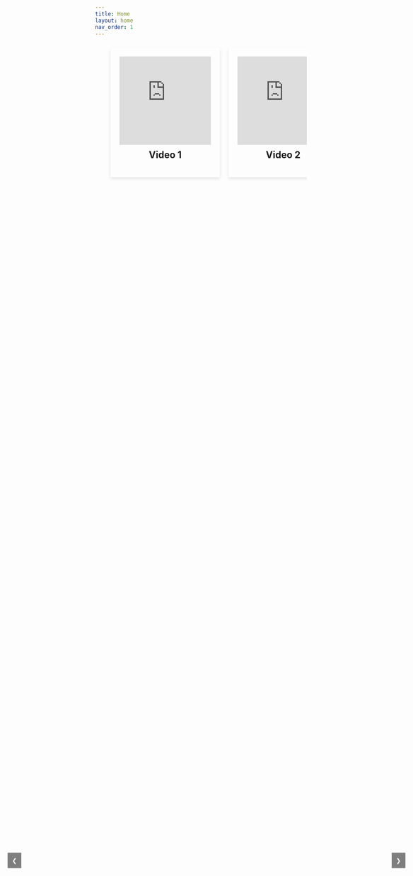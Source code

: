 ```yaml
---
title: Home
layout: home
nav_order: 1
---
```



<html lang="en">
<head>
<meta charset="UTF-8">
<meta name="viewport" content="width=device-width, initial-scale=1.0">
<title>YouTube Video Cards Slideshow</title>
<style>
    .slideshow-container {
        width: 90%;
        margin: 0 auto;
        overflow: hidden;
        position: relative;
        z-index: 1; /* Increase the z-index */
    }
    .slideshow {
        display: flex;
        flex-wrap: nowrap;
        transition: transform 0.3s ease;
    }
    .card {
        flex: 0 0 calc(50% - 20px);
        margin: 10px;
        padding: 20px;
        box-shadow: 0 4px 8px rgba(0, 0, 0, 0.1);
        text-align: center;
    }
    iframe {
        width: 100%;
        height: 200px;
    }
    h2 {
        margin-top: 10px;
    }
    .prev, .next {
        cursor: pointer;
        position: absolute;
        top: 50%;
        transform: translateY(-50%);
        padding: 10px;
        background-color: rgba(0, 0, 0, 0.5);
        color: white;
        border: none;
        outline: none;
        z-index: 1000; /* Increase the z-index */
    }
    .prev {
        left: 30px;
    }
    .next {
        right: 30px;
    }
</style>
</head>
<body>

<div class="slideshow-container">
    <div class="slideshow">
        <div class="card">
            <iframe src="https://www.youtube.com/embed/VIDEO_ID_1" frameborder="0" allowfullscreen></iframe>
            <h2>Video 1</h2>
        </div>
        <div class="card">
            <iframe src="https://www.youtube.com/embed/VIDEO_ID_2" frameborder="0" allowfullscreen></iframe>
            <h2>Video 2</h2>
        </div>
        <div class="card">
            <iframe src="https://www.youtube.com/embed/VIDEO_ID_3" frameborder="0" allowfullscreen></iframe>
            <h2>Video 3</h2>
        </div>
        <div class="card">
            <iframe src="https://www.youtube.com/embed/VIDEO_ID_4" frameborder="0" allowfullscreen></iframe>
            <h2>Video 4</h2>
        </div>
        <div class="card">
            <iframe src="https://www.youtube.com/embed/VIDEO_ID_5" frameborder="0" allowfullscreen></iframe>
            <h2>Video 5</h2>
        </div>
        <div class="card">
            <iframe src="https://www.youtube.com/embed/VIDEO_ID_6" frameborder="0" allowfullscreen></iframe>
            <h2>Video 6</h2>
        </div>
    </div>
</div>
<button class="prev" onclick="scrollSlides(-1)">❮</button>
<button class="next" onclick="scrollSlides(1)">❯</button>

<script>
    let slideIndex = 0;
    const slides = document.querySelector('.slideshow');
    const cards = document.querySelectorAll('.card');

    function scrollSlides(n) {
        slideIndex += n;
        showSlides();
    }

    function showSlides() {
        if (slideIndex < -1) {
            slideIndex = -1;
        }
        slides.style.transform = `translateX(-${(slideIndex * (100 / cards.length))}%)`;
    }
</script>

</body>
</html>
